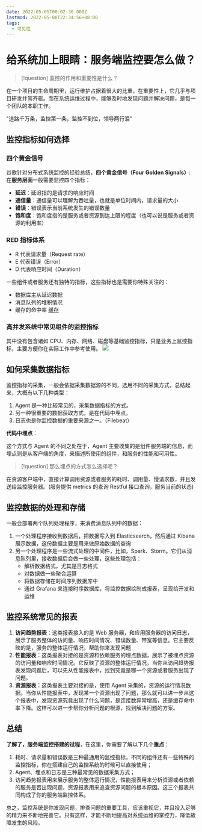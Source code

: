 ```yaml
---
date: 2022-05-05T00:02:30.000Z
lastmod: 2022-05-08T22:34:56+08:00
tags:
  - 可见性
---
```


# 给系统加上眼睛：服务端监控要怎么做？

> [!question] 监控的作用和重要性是什么？

在一个项目的生命周期里，运行维护占据着很大的比重，在重要性上，它几乎与项目研发并驾齐驱。而在系统运维过程中，能够及时地发现问题并解决问题，是每一个团队的本职工作。

"道路千万条，监控第一条，监控不到位，领导两行泪"

## 监控指标如何选择

### 四个黄金信号

谷歌针对分布式系统监控的经验总结，**四个黄金信号（Four Golden Signals）**:
在**服务层面**一般需要监控四个指标：

- **延迟**：延迟指的是请求的响应时间
- **通信量**：通信量可以理解为吞吐量，也就是单位时间内，请求量的大小
- **错误**：错误表示当前系统发生的错误数量
- **饱和度**：饱和度指的是服务或者资源到达上限的程度（也可以说是服务或者资源的利用率）

### RED 指标体系

- R 代表请求量（Request rate）
- E 代表错误（Error）
- D 代表响应时间（Duration）

一些组件或者服务还有独特的指标，这些指标也是需要你特殊关注的：

- 数据库主从延迟数据
- 消息队列的堆积情况
- 缓存的命中率 [缓存](12丨缓存：数据库成为瓶颈后，动态数据的查询要如何加速？.md)

### 高并发系统中常见组件的监控指标

其中没有包含诸如 CPU、内存、网络、磁盘等基础监控指标，只是业务上监控指标，主要方便你在实际工作中参考使用。
![](高并发系统的业务监控指标.png)

## 如何采集数据指标

监控指标的采集，一般会依据采集数据源的不同，选用不同的采集方式，总结起来，大概有以下几种类型：

1. Agent 是一种比较常见的，采集数据指标的方式。
2. 另一种很重要的数据获取方式，是在代码中埋点。
3. 日志也是你监控数据的重要来源之一。（Filebeat）

**代码中埋点**：

这个方式与 Agent 的不同之处在于，Agent 主要收集的是组件服务端的信息，而埋点则是从客户端的角度，来描述所使用的组件，和服务的性能和可用性。

> [!question] 那么埋点的方式怎么选择呢？

在资源客户端中，直接计算调用资源或者服务的耗时、调用量、慢请求数，并且发送给监控服务器。(服务提供 metrics 的查询 Restful 接口查询，服务当前的状态)

## 监控数据的处理和存储

一般会部署两个队列处理程序，来消费消息队列中的数据：

1. 一个处理程序接收到数据后，把数据写入到 Elasticsearch，然后通过 Kibana 展示数据，这份数据主要是用来做原始数据的查询
2. 另一个处理程序是一些流式处理的中间件，比如，Spark、Storm。它们从消息队列里，接收数据后会做一些处理，这些处理包括：
   - 解析数据格式，尤其是日志格式
   - 对数据做一些聚合运算
   - 将数据存储在时间序列数据库中
   - 通过 Grafana 来连接时序数据库，将监控数据绘制成报表，呈现给开发和运维

## 监控系统常见的报表

1. **访问趋势报表**：这类报表接入的是 Web 服务器，和应用服务器的访问日志，展示了服务整体的访问量、响应时间情况、错误数量、带宽等信息。它主要反映的是，服务的整体运行情况，帮助你来发现问题
2. **性能报表**：这类报表对接的是资源和依赖服务的埋点数据，展示了被埋点资源的访问量和响应时间情况。它反映了资源的整体运行情况，当你从访问趋势报表发现问题后，可以先从性能报表中，找到究竟是哪一个资源或者服务出现了问题。
3. **资源报表**：这类报表主要对接的是，使用 Agent 采集的，资源的运行情况数据。当你从性能报表中，发现某一个资源出现了问题，那么就可以进一步从这个报表中，发现资源究竟出现了什么问题，是连接数异常增高，还是缓存命中率下降。这样可以进一步帮你分析问题的根源，找到解决问题的方案。

## 总结

**了解了，服务端监控搭建的过程**，在这里，你需要了解以下几个**重点**：

1. 耗时、请求量和错误数是三种最通用的监控指标，不同的组件还有一些特殊的监控指标，你在搭建自己的监控系统的时候可以直接使用；
2. Agent、埋点和日志是三种最常见的数据采集方式；
3. 访问趋势报表用来展示服务的整体运行情况，性能报表用来分析资源或者依赖的服务是否出现问题，资源报表用来追查资源问题的根本原因。这三个报表共同构成了你的服务端监控体系。

总之，监控系统是你发现问题，排查问题的重要工具，应该重视它，并且投入足够的精力来不断地完善它。只有这样，才能不断地提高对系统运维的掌控力，降低故障发生的风险。
